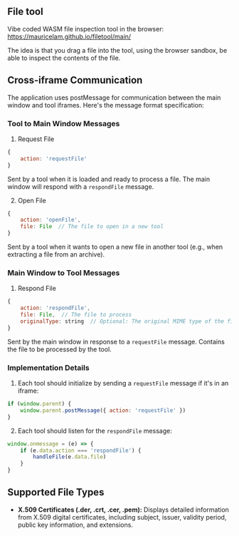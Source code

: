 ## File tool

Vibe coded WASM file inspection tool in the browser: https://mauricelam.github.io/filetool/main/

The idea is that you drag a file into the tool, using the browser sandbox, be able to inspect the contents of the file.

## Cross-iframe Communication

The application uses postMessage for communication between the main window and tool iframes. Here's the message format specification:

### Tool to Main Window Messages

1. Request File
```javascript
{
    action: 'requestFile'
}
```
Sent by a tool when it is loaded and ready to process a file. The main window will respond with a `respondFile` message.

2. Open File
```javascript
{
    action: 'openFile',
    file: File  // The file to open in a new tool
}
```
Sent by a tool when it wants to open a new file in another tool (e.g., when extracting a file from an archive).

### Main Window to Tool Messages

1. Respond File
```javascript
{
    action: 'respondFile',
    file: File,  // The file to process
    originalType: string  // Optional: The original MIME type of the file
}
```
Sent by the main window in response to a `requestFile` message. Contains the file to be processed by the tool.

### Implementation Details

1. Each tool should initialize by sending a `requestFile` message if it's in an iframe:
```javascript
if (window.parent) {
    window.parent.postMessage({ action: 'requestFile' })
}
```

2. Each tool should listen for the `respondFile` message:
```javascript
window.onmessage = (e) => {
    if (e.data.action === 'respondFile') {
        handleFile(e.data.file)
    }
}
```

## Supported File Types

- **X.509 Certificates (.der, .crt, .cer, .pem):** Displays detailed information from X.509 digital certificates, including subject, issuer, validity period, public key information, and extensions.

